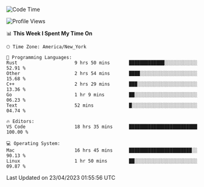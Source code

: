 <!--START_SECTION:waka-->
![Code Time](http://img.shields.io/badge/Code%20Time-343%20hrs%2017%20mins-blue)

![Profile Views](http://img.shields.io/badge/Profile%20Views-27-blue)

📊 **This Week I Spent My Time On** 

```text
🕑︎ Time Zone: America/New_York

💬 Programming Languages: 
Rust                     9 hrs 50 mins       █████████████░░░░░░░░░░░░   52.91 % 
Other                    2 hrs 54 mins       ████░░░░░░░░░░░░░░░░░░░░░   15.68 % 
C++                      2 hrs 29 mins       ███░░░░░░░░░░░░░░░░░░░░░░   13.36 % 
Go                       1 hr 9 mins         ██░░░░░░░░░░░░░░░░░░░░░░░   06.23 % 
Text                     52 mins             █░░░░░░░░░░░░░░░░░░░░░░░░   04.74 % 

🔥 Editors: 
VS Code                  18 hrs 35 mins      █████████████████████████   100.00 % 

💻 Operating System: 
Mac                      16 hrs 45 mins      ███████████████████████░░   90.13 % 
Linux                    1 hr 50 mins        ██░░░░░░░░░░░░░░░░░░░░░░░   09.87 % 
```


 Last Updated on 23/04/2023 01:55:56 UTC
<!--END_SECTION:waka-->
